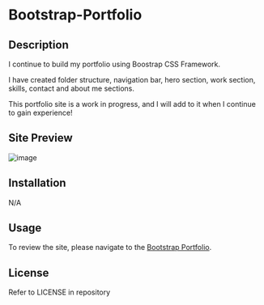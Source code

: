 # Bootstrap-Portfolio

## Description 

I continue to build my portfolio using Boostrap CSS Framework.

I have created folder structure, navigation bar, hero section, work section, skills, contact and about me sections.

This portfolio site is a work in progress, and I will add to it when I continue to gain experience!

## Site Preview
![image](https://user-images.githubusercontent.com/115739680/200691071-3486a619-2951-4a65-9c3e-4386780737e8.png)

## Installation

N/A


## Usage 

To review the site, please navigate to the [Bootstrap Portfolio](https://rachlala14.github.io/Bootstrap-Portfolio/). 


## License

Refer to LICENSE in repository
